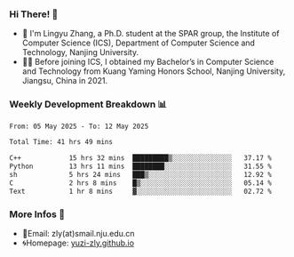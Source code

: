 ### Hi There! 👋 
- 🐳 I'm Lingyu Zhang, a Ph.D. student at the SPAR group, the Institute of Computer Science (ICS), Department of Computer Science and Technology, Nanjing University.
- 🧑‍🎓 Before joining ICS, I obtained my Bachelor’s in Computer Science and Technology from Kuang Yaming Honors School, Nanjing University, Jiangsu, China in 2021.

### Weekly Development Breakdown :bar_chart:

<!--START_SECTION:waka-->

```txt
From: 05 May 2025 - To: 12 May 2025

Total Time: 41 hrs 49 mins

C++            15 hrs 32 mins  █████████▒░░░░░░░░░░░░░░░   37.17 %
Python         13 hrs 11 mins  ████████░░░░░░░░░░░░░░░░░   31.55 %
sh             5 hrs 24 mins   ███▒░░░░░░░░░░░░░░░░░░░░░   12.92 %
C              2 hrs 8 mins    █▒░░░░░░░░░░░░░░░░░░░░░░░   05.14 %
Text           1 hr 8 mins     ▓░░░░░░░░░░░░░░░░░░░░░░░░   02.72 %
```

<!--END_SECTION:waka-->

<!--
### Github Contributions :octocat:

![](https://raw.githubusercontent.com/yuzi-zly/yuzi-zly/output/github-contribution-grid-snake.svg)              
-->

### More Infos 📖

- 📧Email: zly(at)smail.nju.edu.cn
- 🌀Homepage: [yuzi-zly.github.io](https://yuzi-zly.github.io/)
